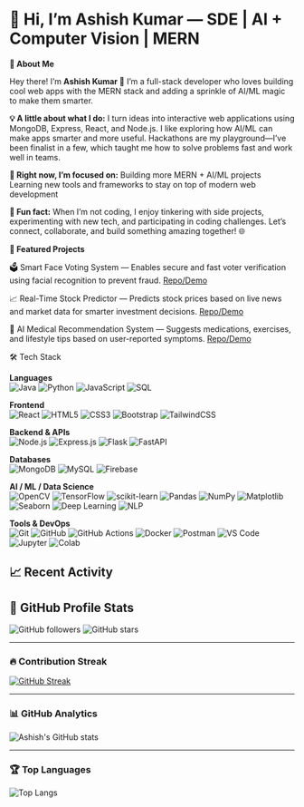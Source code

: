 # 👋 Hi, I’m Ashish Kumar — SDE | AI + Computer Vision | MERN

**🌟 About Me**

Hey there! I’m **Ashish Kumar 👋**
I’m a full-stack developer who loves building cool web apps with the MERN stack and adding a sprinkle of AI/ML magic to make them smarter.

**💡 A little about what I do:**
I turn ideas into interactive web applications using MongoDB, Express, React, and Node.js.
I like exploring how AI/ML can make apps smarter and more useful.
Hackathons are my playground—I’ve been finalist in a few, which taught me how to solve problems fast and work well in teams.

**🚀 Right now, I’m focused on:**
Building more MERN + AI/ML projects
Learning new tools and frameworks to stay on top of modern web development

**🎯 Fun fact:**
When I’m not coding, I enjoy tinkering with side projects, experimenting with new tech, and participating in coding challenges.
Let’s connect, collaborate, and build something amazing together! 🌐

**🔗 Featured Projects**

🗳️ Smart Face Voting System — Enables secure and fast voter verification using facial recognition to prevent fraud.
[Repo/Demo](https://www.linkedin.com/posts/ashishkumar1854_electioncommissionofindia-blockchainvoting-activity-7346224352129875970-zjVA?utm_source=share&utm_medium=member_desktop&rcm=ACoAAEBIuG0Bz308RFWI08bIoMBauw9SHOptPPQ)

📈 Real-Time Stock Predictor — Predicts stock prices based on live news and market data for smarter investment decisions.
[Repo/Demo](https://github.com/yourusername/smart-face-voting)


💊 AI Medical Recommendation System — Suggests medications, exercises, and lifestyle tips based on user-reported symptoms.
[Repo/Demo](https://github.com/yourusername/smart-face-voting)

🛠️ Tech Stack

**Languages**  
![Java](https://img.shields.io/badge/Java-007396?style=for-the-badge&logo=java&logoColor=white)
![Python](https://img.shields.io/badge/Python-3776AB?style=for-the-badge&logo=python&logoColor=white)
![JavaScript](https://img.shields.io/badge/JavaScript-F7DF1E?style=for-the-badge&logo=javascript&logoColor=black)
![SQL](https://img.shields.io/badge/SQL-003B57?style=for-the-badge&logo=postgresql&logoColor=white)

**Frontend**  
![React](https://img.shields.io/badge/React-20232A?style=for-the-badge&logo=react&logoColor=61DAFB)
![HTML5](https://img.shields.io/badge/HTML5-E34F26?style=for-the-badge&logo=html5&logoColor=white)
![CSS3](https://img.shields.io/badge/CSS3-1572B6?style=for-the-badge&logo=css3&logoColor=white)
![Bootstrap](https://img.shields.io/badge/Bootstrap-563D7C?style=for-the-badge&logo=bootstrap&logoColor=white)
![TailwindCSS](https://img.shields.io/badge/TailwindCSS-06B6D4?style=for-the-badge&logo=tailwindcss&logoColor=white)

**Backend & APIs**  
![Node.js](https://img.shields.io/badge/Node.js-339933?style=for-the-badge&logo=node.js&logoColor=white)
![Express.js](https://img.shields.io/badge/Express.js-000000?style=for-the-badge&logo=express&logoColor=white)
![Flask](https://img.shields.io/badge/Flask-000000?style=for-the-badge&logo=flask&logoColor=white)
![FastAPI](https://img.shields.io/badge/FastAPI-009688?style=for-the-badge&logo=fastapi&logoColor=white)

**Databases**  
![MongoDB](https://img.shields.io/badge/MongoDB-47A248?style=for-the-badge&logo=mongodb&logoColor=white)
![MySQL](https://img.shields.io/badge/MySQL-4479A1?style=for-the-badge&logo=mysql&logoColor=white)
![Firebase](https://img.shields.io/badge/Firebase-FFCA28?style=for-the-badge&logo=firebase&logoColor=black)

**AI / ML / Data Science**  
![OpenCV](https://img.shields.io/badge/OpenCV-5C3EE8?style=for-the-badge&logo=opencv&logoColor=white)
![TensorFlow](https://img.shields.io/badge/TensorFlow-FF6F00?style=for-the-badge&logo=tensorflow&logoColor=white)
![scikit-learn](https://img.shields.io/badge/scikit--learn-F7931E?style=for-the-badge&logo=scikit-learn&logoColor=white)
![Pandas](https://img.shields.io/badge/Pandas-150458?style=for-the-badge&logo=pandas&logoColor=white)
![NumPy](https://img.shields.io/badge/NumPy-013243?style=for-the-badge&logo=numpy&logoColor=white)
![Matplotlib](https://img.shields.io/badge/Matplotlib-11557c?style=for-the-badge&logo=matplotlib&logoColor=white)
![Seaborn](https://img.shields.io/badge/Seaborn-3776AB?style=for-the-badge&logo=python&logoColor=white)
![Deep Learning](https://img.shields.io/badge/Deep%20Learning-FF6F00?style=for-the-badge&logo=keras&logoColor=white)
![NLP](https://img.shields.io/badge/NLP-2E77BC?style=for-the-badge&logo=google&logoColor=white)

**Tools & DevOps**  
![Git](https://img.shields.io/badge/Git-F05032?style=for-the-badge&logo=git&logoColor=white)
![GitHub](https://img.shields.io/badge/GitHub-181717?style=for-the-badge&logo=github&logoColor=white)
![GitHub Actions](https://img.shields.io/badge/GitHub%20Actions-2088FF?style=for-the-badge&logo=github-actions&logoColor=white)
![Docker](https://img.shields.io/badge/Docker-2496ED?style=for-the-badge&logo=docker&logoColor=white)
![Postman](https://img.shields.io/badge/Postman-FF6C37?style=for-the-badge&logo=postman&logoColor=white)
![VS Code](https://img.shields.io/badge/VS%20Code-0078d7?style=for-the-badge&logo=visual-studio-code&logoColor=white)
![Jupyter](https://img.shields.io/badge/Jupyter-F37626?style=for-the-badge&logo=jupyter&logoColor=white)
![Colab](https://img.shields.io/badge/Google%20Colab-F9AB00?style=for-the-badge&logo=googlecolab&logoColor=white)


## 📈 Recent Activity
<!-- Add badges/widgets later -->

## 🌟 GitHub Profile Stats  

![GitHub followers](https://img.shields.io/github/followers/Ashishkumar1854?style=social)
![GitHub stars](https://img.shields.io/github/stars/Ashishkumar1854?affiliations=OWNER&style=social)  

---

### 🔥 Contribution Streak
[![GitHub Streak](https://streak-stats.demolab.com?user=Ashishkumar1854&theme=radical&border_radius=10)](https://git.io/streak-stats)

---

### 📊 GitHub Analytics
![Ashish's GitHub stats](https://github-readme-stats.vercel.app/api?username=Ashishkumar1854&show_icons=true&theme=radical&border_radius=10)

---

### 🏆 Top Languages
![Top Langs](https://github-readme-stats.vercel.app/api/top-langs/?username=Ashishkumar1854&layout=compact&theme=radical&border_radius=10)
